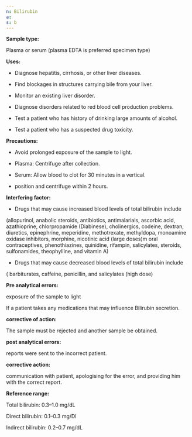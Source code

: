 ```yaml
---
n: Bilirubin
a: 
s: b
---
```



__Sample type:__

 Plasma or serum  (plasma EDTA is preferred specimen type)

__Uses:__

-	Diagnose hepatitis, cirrhosis, or other liver diseases.

-	Find blockages in structures carrying bile from your liver.

-	Monitor an existing liver disorder.

-	Diagnose disorders related to red blood cell production problems.

-	Test a patient who has history of drinking large amounts of alcohol.

-	Test a patient who has a suspected drug toxicity. 

__Precautions:__

-	Avoid prolonged exposure of the sample to light.

-	Plasma: Centrifuge after collection.

-	Serum: Allow blood to clot for 30 minutes in a vertical.

-	position and centrifuge within 2 hours.

__Interfering factor:__

-	Drugs that may cause increased blood levels of total bilirubin include

(allopurinol, anabolic steroids, antibiotics, antimalarials, ascorbic acid, azathioprine, chlorpropamide (Diabinese), cholinergics, codeine, dextran, diuretics, epinephrine, meperidine, methotrexate, methyldopa,  monoamine oxidase inhibitors, morphine, nicotinic acid (large doses)m oral contraceptives, phenothiazines, quinidine, rifampin, salicylates, steroids, sulfonamides, theophylline, and vitamin A)

-	Drugs that may cause decreased blood levels of total bilirubin include

( barbiturates, caffeine, penicillin, and salicylates (high dose)

__Pre analytical errors:__

exposure of the sample to light

If a patient takes any medications that may influence Bilirubin secretion.

__corrective of action:__

The sample must be rejected and another sample be obtained.  

__post analytical errors:__

reports were sent to the incorrect patient. 

__corrective action:__

communication with patient, apologising for the error, and providing him with the correct report.

__Reference range:__

Total bilirubin: 0.3–1.0 mg/dL

Direct bilirubin: 0.1–0.3 mg/Dl  

Indirect bilirubin: 0.2–0.7 mg/dL